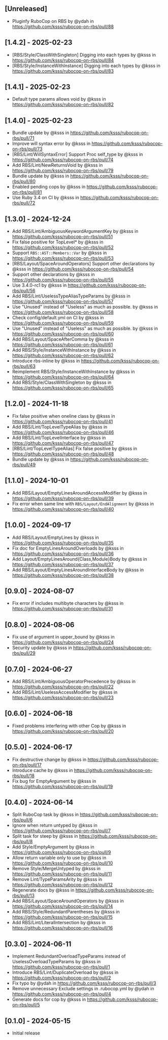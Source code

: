 ## [Unreleased]

* Pluginfy RuboCop on RBS by @ydah in https://github.com/ksss/rubocop-on-rbs/pull/88

## [1.4.2] - 2025-02-23

* [RBS/Style/ClassWithSingleton] Digging into each types by @ksss in https://github.com/ksss/rubocop-on-rbs/pull/84
* [RBS/Style/InstanceWithInstance] Digging into each types by @ksss in https://github.com/ksss/rubocop-on-rbs/pull/83

## [1.4.1] - 2025-02-23

* Default type params allows void by @ksss in https://github.com/ksss/rubocop-on-rbs/pull/82

## [1.4.0] - 2025-02-23

* Bundle update by @ksss in https://github.com/ksss/rubocop-on-rbs/pull/71
* Improve will syntax error by @ksss in https://github.com/ksss/rubocop-on-rbs/pull/73
* [RBS/Lint/WillSyntaxError] Support Proc self_type by @ksss in https://github.com/ksss/rubocop-on-rbs/pull/74
* Add RBS/Lint/NewReturnsVoid by @ksss in https://github.com/ksss/rubocop-on-rbs/pull/79
* Bundle update by @ksss in https://github.com/ksss/rubocop-on-rbs/pull/80
* Enabled pending cops by @ksss in https://github.com/ksss/rubocop-on-rbs/pull/81
* Use Ruby 3.4 on CI by @ksss in https://github.com/ksss/rubocop-on-rbs/pull/72

## [1.3.0] - 2024-12-24

* Add RBS/Lint/AmbiguousKeywordArgumentKey by @ksss in https://github.com/ksss/rubocop-on-rbs/pull/51
* Fix false positive for TopLevel* by @ksss in https://github.com/ksss/rubocop-on-rbs/pull/52
* Support `RBS::AST::Members::Var` by @ksss in https://github.com/ksss/rubocop-on-rbs/pull/53
* [RBS/Layout/SpaceAroundOperators] Support other declarations by @ksss in https://github.com/ksss/rubocop-on-rbs/pull/54
* Support other declarations by @ksss in https://github.com/ksss/rubocop-on-rbs/pull/55
* Use 3.4.0-rc1 by @ksss in https://github.com/ksss/rubocop-on-rbs/pull/56
* Add RBS/Lint/UselessTypeAliasTypeParams by @ksss in https://github.com/ksss/rubocop-on-rbs/pull/57
* Use "Unused" instead of "Useless" as much as possible. by @ksss in https://github.com/ksss/rubocop-on-rbs/pull/58
* Check config/default.yml on CI by @ksss in https://github.com/ksss/rubocop-on-rbs/pull/59
* Use "Unused" instead of "Useless" as much as possible. by @ksss in https://github.com/ksss/rubocop-on-rbs/pull/60
* Add RBS/Layout/SpaceAfterComma by @ksss in https://github.com/ksss/rubocop-on-rbs/pull/61
* Add RBS/Style/InstanceWithInstance by @ksss in https://github.com/ksss/rubocop-on-rbs/pull/62
* Introduce rbs-inline by @ksss in https://github.com/ksss/rubocop-on-rbs/pull/63
* Reimplement RBS/Style/InstanceWithInstance  by @ksss in https://github.com/ksss/rubocop-on-rbs/pull/64
* Add RBS/Style/ClassWithSingleton by @ksss in https://github.com/ksss/rubocop-on-rbs/pull/65

## [1.2.0] - 2024-11-18

* Fix false positive when oneline class by @ksss in https://github.com/ksss/rubocop-on-rbs/pull/41
* Add RBS/Lint/TopLevelTypeAlias by @ksss in https://github.com/ksss/rubocop-on-rbs/pull/46
* Add RBS/Lint/TopLevelInterface by @ksss in https://github.com/ksss/rubocop-on-rbs/pull/47
* [RBS/Lint/TopLevelTypeAlias] Fix false positive by @ksss in https://github.com/ksss/rubocop-on-rbs/pull/48
* Bundle update by @ksss in https://github.com/ksss/rubocop-on-rbs/pull/49

## [1.1.0] - 2024-10-01

* Add RBS/Layout/EmptyLinesAroundAccessModifier by @ksss in https://github.com/ksss/rubocop-on-rbs/pull/39
* Fix error when same line with `RBS/Layout/EndAlignment` by @ksss in https://github.com/ksss/rubocop-on-rbs/pull/40

## [1.0.0] - 2024-09-17

* Add RBS/Layout/EmptyLines by @ksss in https://github.com/ksss/rubocop-on-rbs/pull/35
* Fix doc for EmptyLinesAroundOverloads by @ksss in https://github.com/ksss/rubocop-on-rbs/pull/36
* Add Layout/EmptyLinesAround{Class,Module}Body by @ksss in https://github.com/ksss/rubocop-on-rbs/pull/37
* Add RBS/Layout/EmptyLinesAroundInterfaceBody by @ksss in https://github.com/ksss/rubocop-on-rbs/pull/38

## [0.9.0] - 2024-08-07

* Fix error if includes multibyte characters by @ksss in https://github.com/ksss/rubocop-on-rbs/pull/31

## [0.8.0] - 2024-08-06

* Fix use of argument in upper_bound by @ksss in https://github.com/ksss/rubocop-on-rbs/pull/24
* Security update by @ksss in https://github.com/ksss/rubocop-on-rbs/pull/29

## [0.7.0] - 2024-06-27

* Add RBS/Lint/AmbiguousOperatorPrecedence by @ksss in https://github.com/ksss/rubocop-on-rbs/pull/22
* Add RBS/Lint/UselessAccessModifier by @ksss in https://github.com/ksss/rubocop-on-rbs/pull/23

## [0.6.0] - 2024-06-18

* Fixed problems interfering with other Cop by @ksss in https://github.com/ksss/rubocop-on-rbs/pull/20

## [0.5.0] - 2024-06-17

* Fix destructive change by @ksss in https://github.com/ksss/rubocop-on-rbs/pull/17
* Introduce cache by @ksss in https://github.com/ksss/rubocop-on-rbs/pull/18
* Fix bug for EmptyArgument by @ksss in https://github.com/ksss/rubocop-on-rbs/pull/19

## [0.4.0] - 2024-06-14

* Split RuboCop task by @ksss in https://github.com/ksss/rubocop-on-rbs/pull/6
* Ignore when return untyped by @ksss in https://github.com/ksss/rubocop-on-rbs/pull/7
* Split task for steep by @ksss in https://github.com/ksss/rubocop-on-rbs/pull/8
* Add Style/EmptyArgument by @ksss in https://github.com/ksss/rubocop-on-rbs/pull/9
* Allow return variable only to use by @ksss in https://github.com/ksss/rubocop-on-rbs/pull/10
* Remove Style/MergeUntyped by @ksss in https://github.com/ksss/rubocop-on-rbs/pull/11
* Remove Lint/TypeParamsArity by @ksss in https://github.com/ksss/rubocop-on-rbs/pull/12
* Regenerate docs by @ksss in https://github.com/ksss/rubocop-on-rbs/pull/13
* Add RBS/Layout/SpaceAroundOperators by @ksss in https://github.com/ksss/rubocop-on-rbs/pull/14
* Add RBS/Style/RedundantParentheses by @ksss in https://github.com/ksss/rubocop-on-rbs/pull/15
* Add RBS/Lint/LiteralIntersection by @ksss in https://github.com/ksss/rubocop-on-rbs/pull/16

## [0.3.0] - 2024-06-11

* Implement RedundantOverloadTypeParams instead of UselessOverloadTypeParams by @ksss in https://github.com/ksss/rubocop-on-rbs/pull/1
* Introduce RBS/Lint/DuplicateOverload by @ksss in https://github.com/ksss/rubocop-on-rbs/pull/2
* Fix typo by @ydah in https://github.com/ksss/rubocop-on-rbs/pull/3
* Remove unnecessary Exclude settings in  .rubocop.yml by @ydah in https://github.com/ksss/rubocop-on-rbs/pull/4
* Generate docs for cop by @ksss in https://github.com/ksss/rubocop-on-rbs/pull/5

## [0.1.0] - 2024-05-15

- Initial release
